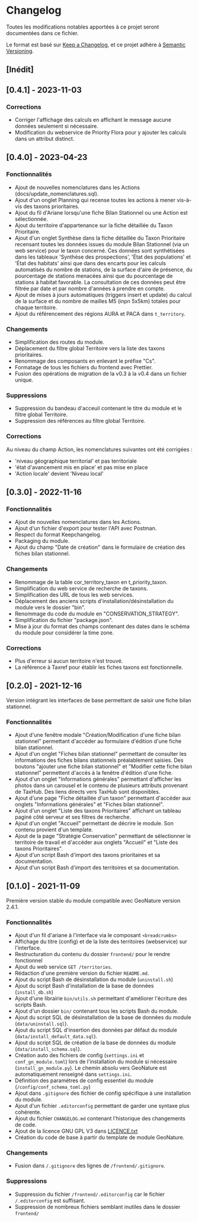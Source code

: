 # Changelog
Toutes les modifications notables apportées à ce projet seront documentées dans ce fichier.

Le format est basé sur [Keep a Changelog](https://keepachangelog.com/en/1.0.0/),
et ce projet adhère à [Semantic Versioning](https://semver.org/spec/v2.0.0.html).

## [Inédit]

## [0.4.1] - 2023-11-03

### Corrections
- Corriger l'affichage des calculs en affichant le message aucune données seulement si nécessaire.
- Modification du webservice de Priority Flora pour y ajouter les calculs dans un attribut distinct.

## [0.4.0] - 2023-04-23

### Fonctionnalités
- Ajout de nouvelles nomenclatures dans les Actions (docs/update_nomenclatures.sql).
- Ajout d'un onglet Planning qui recense toutes les actions à mener vis-à-vis des taxons prioritaires.
- Ajout du fil d'Ariane lorsqu'une fiche Bilan Stationnel ou une Action est sélectionnée.
- Ajout du territoire d'appartenance sur la fiche détaillée du Taxon Prioritaire.
- Ajout d'un onglet Synthèse dans la fiche détaillée du Taxon Prioritaire recensant toutes les données issues du module Bilan Stationnel (via un web service) pour le taxon concerné. Ces données sont synthétisées dans les tableaux 'Synthèse des prospections', 'État des populations' et 'État des habitats' ainsi que dans des encarts pour les calculs automatisés du nombre de stations, de la surface d'aire de présence, du pourcentage de stations menacées ainsi que du pourcentage de stations à habitat favorable. La consultation de ces données peut être filtrée par date et par nombre d'années à prendre en compte.
- Ajout de mises à jours automatiques (triggers insert et update) du calcul de la surface et du nombre de mailles M5 (inpn 5x5km) totales pour chaque territoire.
- Ajout du référencement des régions AURA et PACA dans `t_territory`.

### Changements
- Simplification des routes du module.
- Déplacement du filtre global Territoire vers la liste des taxons prioritaires.
- Renommage des composants en enlevant le préfixe "Cs".
- Formatage de tous les fichiers du frontend avec Prettier.
- Fusion des opérations de migration de la v0.3 à la v0.4 dans un fichier unique.

### Suppressions
- Suppression du bandeau d'acceuil contenant le titre du module et le filtre global Territoire.
- Suppression des références au filtre global Territoire.

### Corrections
Au niveau du champ Action, les nomenclatures suivantes ont été corrigées :
- 'niveau géographique territorial' et pas territoriale
- 'état d'avancement mis en place' et pas mise en place
- 'Action locale' devient 'Niveau local'

## [0.3.0] - 2022-11-16

### Fonctionnalités
- Ajout de nouvelles nomenclatures dans les Actions.
- Ajout d'un fichier d'export pour tester l'API avec Postman.
- Respect du format Keepchangelog.
- Packaging du module.
- Ajout du champ "Date de création" dans le formulaire de création des fiches bilan stationnel.

### Changements
- Renommage de la table cor_territory_taxon en t_priority_taxon.
- Simplification du web service de recherche de taxons.
- Simplification des URL de tous les web services.
- Déplacement des anciens scripts d'installation/désinstallation du module vers le dossier "bin".
- Renommage du code du module en "CONSERVATION_STRATEGY".
- Simplification du fichier "package.json".
- Mise à jour du format des champs contenant des dates dans le schéma du module pour considérer la time zone.

### Corrections
- Plus d'erreur si aucun territoire n'est trouvé.
- La référence à Taxref pour établir les fiches taxons est fonctionnelle.


## [0.2.0] - 2021-12-16

Version intégrant les interfaces de base permettant de saisir une fiche bilan stationnel.

### Fonctionnalités
- Ajout d'une fenêtre modale "Création/Modification d'une fiche bilan stationnel"
permettant d'accéder au formulaire d'édition d'une fiche bilan stationnel.
- Ajout d'un onglet "Fiches bilan stationnel" permettant de consulter les informations
des fiches bilans stationnels préalablement saisies. Des boutons "ajouter une fiche bilan stationnel" et
"Modifier cette fiche bilan stationnel" permettent d'accès à la fenêtre d'édition d'une fiche.
- Ajout d'un onglet "Informations générales" permettant d'afficher les photos
dans un carousel et le contenu de plusieurs attributs provenant de TaxHub.
Des liens directs vers TaxHub sont disponibles.
- Ajout d'une page "Fiche détaillée d'un taxon" permettant d'accéder aux onglets
"Informations générales" et "Fiches bilan stationnel".
- Ajout d'un onglet "Liste des taxons Prioritaires" affichant un tableau
paginé côté serveur et ses filtres de recherche.
- Ajout d'un onglet "Accueil" permettant de décrire le module. Son contenu provient d'un template.
- Ajout de la page "Stratégie Conservation" permettant de sélectionner le territoire
de travail et d'accéder aux onglets "Accueil" et "Liste des taxons Prioritaires".
- Ajout d'un script Bash d'import des taxons prioritaires et sa documentation.
- Ajout d'un script Bash d'import des territoires et sa documentation.

## [0.1.0] - 2021-11-09

Première version stable du module compatible avec GeoNature version 2.4.1.

### Fonctionnalités
- Ajout d'un fil d'ariane à l'interface via le composant `<breadcrumbs>`
- Affichage du titre (config) et de la liste des territoires (webservice) sur l'interface.
- Restructuration du contenu du dossier `frontend/` pour le rendre fonctionnel
- Ajout du web service `GET /territories`.
- Rédaction d'une première version du fichier `README.md`.
- Ajout du script Bash de désinstallation du module (`uninstall.sh`)
- Ajout du script Bash d'installation de la base de données (`install_db.sh`)
- Ajout d'une librairie `bin/utils.sh` permettant d'améliorer l'écriture des scripts Bash.
- Ajout d'un dossier `bin/` contenant tous les scripts Bash du module.
- Ajout du script SQL de désinstallation de la base de données du module (`data/uninstall.sql`).
- Ajout du script SQL d'insertion des données par défaut du module (`data/install_default_data.sql`).
- Ajout du script SQL de création de la base de données du module (`data/install_schema.sql`).
- Création auto des fichiers de config (`settings.ini` et `conf_gn_module.toml`)
lors de l'installation du module si nécessaire (`install_gn_module.py`). Le chemin absolu vers GeoNature
est automatiquement renseigné dans `settings.ini`.
- Définition des paramètres de config essentiel du module (`/config/conf_schema_toml.py`)
- Ajout dans `.gitignore` des fichier de config spécifique à une installation du module.
- Ajout d'un fichier `.editorconfig` permettant de garder une syntaxe plus cohérente.
- Ajout du fichier `CHANGELOG.md` contenant l'historique des changements de code.
- Ajout de la licence GNU GPL V3 dans [LICENCE.txt](LICENCE.txt)
- Création du code de base à partir du template de module GeoNature.


### Changements
- Fusion dans `/.gitignore` des lignes de `/frontend/.gitignore`.


### Suppressions
- Suppression du fichier `/frontend/.editorconfig` car le fichier `/.editorconfig` est suffisant.
- Suppression de nombreux fichiers semblant inutiles dans le dossier `frontend/`
